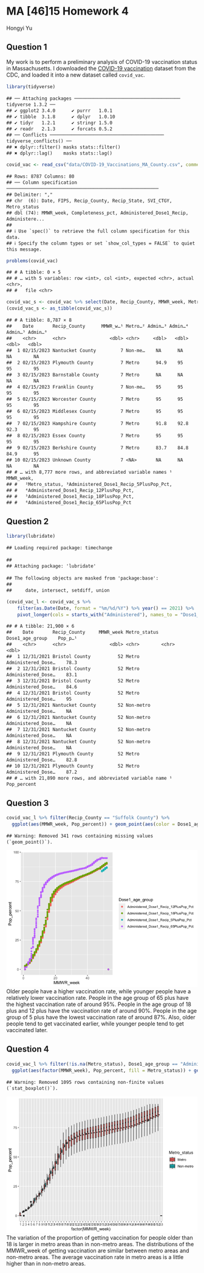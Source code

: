 MA \[46\]15 Homework 4
================
Hongyi Yu

## Question 1

My work is to perform a preliminary analysis of COVID-19 vaccination
status in Massachusetts. I downloaded the [COVID-19
vaccination](https://data.cdc.gov/Vaccinations/COVID-19-Vaccinations-in-the-United-States-County/8xkx-amqh)
dataset from the CDC, and loaded it into a new dataset called
`covid_vac`.

``` r
library(tidyverse)
```

    ## ── Attaching packages ─────────────────────────────────────── tidyverse 1.3.2 ──
    ## ✔ ggplot2 3.4.0      ✔ purrr   1.0.1 
    ## ✔ tibble  3.1.8      ✔ dplyr   1.0.10
    ## ✔ tidyr   1.2.1      ✔ stringr 1.5.0 
    ## ✔ readr   2.1.3      ✔ forcats 0.5.2 
    ## ── Conflicts ────────────────────────────────────────── tidyverse_conflicts() ──
    ## ✖ dplyr::filter() masks stats::filter()
    ## ✖ dplyr::lag()    masks stats::lag()

``` r
covid_vac <- read_csv("data/COVID-19_Vaccinations_MA_County.csv", comment ="#")
```

    ## Rows: 8787 Columns: 80
    ## ── Column specification ────────────────────────────────────────────────────────
    ## Delimiter: ","
    ## chr  (6): Date, FIPS, Recip_County, Recip_State, SVI_CTGY, Metro_status
    ## dbl (74): MMWR_week, Completeness_pct, Administered_Dose1_Recip, Administere...
    ## 
    ## ℹ Use `spec()` to retrieve the full column specification for this data.
    ## ℹ Specify the column types or set `show_col_types = FALSE` to quiet this message.

``` r
problems(covid_vac)
```

    ## # A tibble: 0 × 5
    ## # … with 5 variables: row <int>, col <int>, expected <chr>, actual <chr>,
    ## #   file <chr>

``` r
covid_vac_s <- covid_vac %>% select(Date, Recip_County, MMWR_week, Metro_status, Administered_Dose1_Recip_5PlusPop_Pct, Administered_Dose1_Recip_12PlusPop_Pct, Administered_Dose1_Recip_18PlusPop_Pct, Administered_Dose1_Recip_65PlusPop_Pct)
(covid_vac_s <- as_tibble(covid_vac_s))
```

    ## # A tibble: 8,787 × 8
    ##    Date       Recip_County      MMWR_w…¹ Metro…² Admin…³ Admin…⁴ Admin…⁵ Admin…⁶
    ##    <chr>      <chr>                <dbl> <chr>     <dbl>   <dbl>   <dbl>   <dbl>
    ##  1 02/15/2023 Nantucket County         7 Non-me…    NA      NA      NA        NA
    ##  2 02/15/2023 Plymouth County          7 Metro      94.9    95      95        95
    ##  3 02/15/2023 Barnstable County        7 Metro      NA      NA      NA        NA
    ##  4 02/15/2023 Franklin County          7 Non-me…    95      95      95        95
    ##  5 02/15/2023 Worcester County         7 Metro      95      95      95        95
    ##  6 02/15/2023 Middlesex County         7 Metro      95      95      95        95
    ##  7 02/15/2023 Hampshire County         7 Metro      91.8    92.8    92.3      95
    ##  8 02/15/2023 Essex County             7 Metro      95      95      95        95
    ##  9 02/15/2023 Berkshire County         7 Metro      83.7    84.8    84.9      95
    ## 10 02/15/2023 Unknown County           7 <NA>       NA      NA      NA        NA
    ## # … with 8,777 more rows, and abbreviated variable names ¹​MMWR_week,
    ## #   ²​Metro_status, ³​Administered_Dose1_Recip_5PlusPop_Pct,
    ## #   ⁴​Administered_Dose1_Recip_12PlusPop_Pct,
    ## #   ⁵​Administered_Dose1_Recip_18PlusPop_Pct,
    ## #   ⁶​Administered_Dose1_Recip_65PlusPop_Pct

## Question 2

``` r
library(lubridate)
```

    ## Loading required package: timechange

    ## 
    ## Attaching package: 'lubridate'

    ## The following objects are masked from 'package:base':
    ## 
    ##     date, intersect, setdiff, union

``` r
(covid_vac_l <- covid_vac_s %>% 
    filter(as.Date(Date, format = "%m/%d/%Y") %>% year() == 2021) %>%
    pivot_longer(cols = starts_with("Administered"), names_to = "Dose1_age_group", values_to = "Pop_percent"))
```

    ## # A tibble: 21,900 × 6
    ##    Date       Recip_County     MMWR_week Metro_status Dose1_age_group    Pop_p…¹
    ##    <chr>      <chr>                <dbl> <chr>        <chr>                <dbl>
    ##  1 12/31/2021 Bristol County          52 Metro        Administered_Dose…    78.3
    ##  2 12/31/2021 Bristol County          52 Metro        Administered_Dose…    83.1
    ##  3 12/31/2021 Bristol County          52 Metro        Administered_Dose…    84.6
    ##  4 12/31/2021 Bristol County          52 Metro        Administered_Dose…    95  
    ##  5 12/31/2021 Nantucket County        52 Non-metro    Administered_Dose…    NA  
    ##  6 12/31/2021 Nantucket County        52 Non-metro    Administered_Dose…    NA  
    ##  7 12/31/2021 Nantucket County        52 Non-metro    Administered_Dose…    NA  
    ##  8 12/31/2021 Nantucket County        52 Non-metro    Administered_Dose…    NA  
    ##  9 12/31/2021 Plymouth County         52 Metro        Administered_Dose…    82.8
    ## 10 12/31/2021 Plymouth County         52 Metro        Administered_Dose…    87.2
    ## # … with 21,890 more rows, and abbreviated variable name ¹​Pop_percent

## Question 3

``` r
covid_vac_l %>% filter(Recip_County == "Suffolk County") %>%
  ggplot(aes(MMWR_week, Pop_percent)) + geom_point(aes(color = Dose1_age_group))
```

    ## Warning: Removed 341 rows containing missing values (`geom_point()`).

![](hw4_files/figure-gfm/q3-1.png)<!-- --> Older people have a higher
vaccination rate, while younger people have a relatively lower
vaccination rate. People in the age group of 65 plus have the highest
vaccination rate of around 95%. People in the age group of 18 plus and
12 plus have the vaccination rate of around 90%. People in the age group
of 5 plus have the lowest vaccination rate of around 87%. Also, older
people tend to get vaccinated earlier, while younger people tend to get
vaccinated later.

## Question 4

``` r
covid_vac_l %>% filter(!is.na(Metro_status), Dose1_age_group == "Administered_Dose1_Recip_18PlusPop_Pct") %>%
  ggplot(aes(factor(MMWR_week), Pop_percent, fill = Metro_status)) + geom_boxplot()
```

    ## Warning: Removed 1095 rows containing non-finite values (`stat_boxplot()`).

![](hw4_files/figure-gfm/q4-1.png)<!-- --> The variation of the
proportion of getting vaccination for people older than 18 is larger in
metro areas than in non-metro areas. The distributions of the MMWR_week
of getting vaccination are similar between metro areas and non-metro
areas. The average vaccination rate in metro areas is a little higher
than in non-metro areas.
